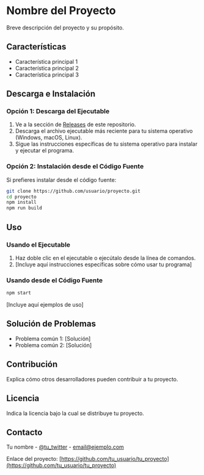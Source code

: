 # Nombre del Proyecto

Breve descripción del proyecto y su propósito.

## Características

- Característica principal 1
- Característica principal 2
- Característica principal 3

## Descarga e Instalación

### Opción 1: Descarga del Ejecutable

1. Ve a la sección de [Releases](https://github.com/usuario/proyecto/releases) de este repositorio.
2. Descarga el archivo ejecutable más reciente para tu sistema operativo (Windows, macOS, Linux).
3. Sigue las instrucciones específicas de tu sistema operativo para instalar y ejecutar el programa.

### Opción 2: Instalación desde el Código Fuente

Si prefieres instalar desde el código fuente:

```bash
git clone https://github.com/usuario/proyecto.git
cd proyecto
npm install
npm run build
```

## Uso

### Usando el Ejecutable

1. Haz doble clic en el ejecutable o ejecútalo desde la línea de comandos.
2. [Incluye aquí instrucciones específicas sobre cómo usar tu programa]

### Usando desde el Código Fuente

```bash
npm start
```

[Incluye aquí ejemplos de uso]

## Solución de Problemas

- Problema común 1: [Solución]
- Problema común 2: [Solución]

## Contribución

Explica cómo otros desarrolladores pueden contribuir a tu proyecto.

## Licencia

Indica la licencia bajo la cual se distribuye tu proyecto.

## Contacto

Tu nombre - [@tu_twitter](https://twitter.com/tu_twitter) - email@ejemplo.com

Enlace del proyecto: [https://github.com/tu_usuario/tu_proyecto](https://github.com/tu_usuario/tu_proyecto)